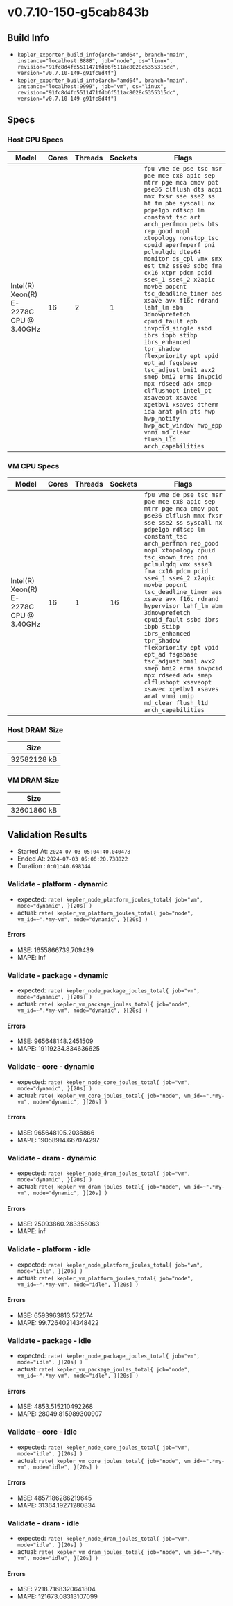 # v0.7.10-150-g5cab843b

## Build Info

  * `kepler_exporter_build_info{arch="amd64", branch="main", instance="localhost:8888", job="node", os="linux", revision="91fc8d4fd5511471fdb6f511ac8028c5355315dc", version="v0.7.10-149-g91fc8d4f"}`
  * `kepler_exporter_build_info{arch="amd64", branch="main", instance="localhost:9999", job="vm", os="linux", revision="91fc8d4fd5511471fdb6f511ac8028c5355315dc", version="v0.7.10-149-g91fc8d4f"}`
## Specs
### Host CPU Specs
| Model | Cores | Threads | Sockets | Flags |
|-----------|-----------|-------------|-------------|-----------|
| Intel(R) Xeon(R) E-2278G CPU @ 3.40GHz | 16 | 2 | 1 | ```fpu vme de pse tsc msr pae mce cx8 apic sep mtrr pge mca cmov pat pse36 clflush dts acpi mmx fxsr sse sse2 ss ht tm pbe syscall nx pdpe1gb rdtscp lm constant_tsc art arch_perfmon pebs bts rep_good nopl xtopology nonstop_tsc cpuid aperfmperf pni pclmulqdq dtes64 monitor ds_cpl vmx smx est tm2 ssse3 sdbg fma cx16 xtpr pdcm pcid sse4_1 sse4_2 x2apic movbe popcnt tsc_deadline_timer aes xsave avx f16c rdrand lahf_lm abm 3dnowprefetch cpuid_fault epb invpcid_single ssbd ibrs ibpb stibp ibrs_enhanced tpr_shadow flexpriority ept vpid ept_ad fsgsbase tsc_adjust bmi1 avx2 smep bmi2 erms invpcid mpx rdseed adx smap clflushopt intel_pt xsaveopt xsavec xgetbv1 xsaves dtherm ida arat pln pts hwp hwp_notify hwp_act_window hwp_epp vnmi md_clear flush_l1d arch_capabilities``` |
### VM CPU Specs
| Model | Cores | Threads | Sockets | Flags |
|-----------|-----------|-------------|-------------|-----------|
| Intel(R) Xeon(R) E-2278G CPU @ 3.40GHz | 16 | 1 | 16 | ```fpu vme de pse tsc msr pae mce cx8 apic sep mtrr pge mca cmov pat pse36 clflush mmx fxsr sse sse2 ss syscall nx pdpe1gb rdtscp lm constant_tsc arch_perfmon rep_good nopl xtopology cpuid tsc_known_freq pni pclmulqdq vmx ssse3 fma cx16 pdcm pcid sse4_1 sse4_2 x2apic movbe popcnt tsc_deadline_timer aes xsave avx f16c rdrand hypervisor lahf_lm abm 3dnowprefetch cpuid_fault ssbd ibrs ibpb stibp ibrs_enhanced tpr_shadow flexpriority ept vpid ept_ad fsgsbase tsc_adjust bmi1 avx2 smep bmi2 erms invpcid mpx rdseed adx smap clflushopt xsaveopt xsavec xgetbv1 xsaves arat vnmi umip md_clear flush_l1d arch_capabilities``` |
### Host DRAM Size
| Size |
|------|
| 32582128 kB |
### VM DRAM Size
| Size |
|------|
| 32601860 kB |

## Validation Results

   * Started At: `2024-07-03 05:04:40.040478`
   * Ended   At: `2024-07-03 05:06:20.738822`
   * Duration  : `0:01:40.698344`

### Validate - platform - dynamic

  * expected:  `rate( kepler_node_platform_joules_total{ job="vm", mode="dynamic", }[20s] ) `
  * actual:  `rate( kepler_vm_platform_joules_total{ job="node", vm_id=~".*my-vm", mode="dynamic", }[20s] ) `
#### Errors

  * MSE: 1655866739.709439
  * MAPE: inf
### Validate - package - dynamic

  * expected:  `rate( kepler_node_package_joules_total{ job="vm", mode="dynamic", }[20s] ) `
  * actual:  `rate( kepler_vm_package_joules_total{ job="node", vm_id=~".*my-vm", mode="dynamic", }[20s] ) `
#### Errors

  * MSE: 965648148.2451509
  * MAPE: 19119234.834636625
### Validate - core - dynamic

  * expected:  `rate( kepler_node_core_joules_total{ job="vm", mode="dynamic", }[20s] ) `
  * actual:  `rate( kepler_vm_core_joules_total{ job="node", vm_id=~".*my-vm", mode="dynamic", }[20s] ) `
#### Errors

  * MSE: 965648105.2036866
  * MAPE: 19058914.667074297
### Validate - dram - dynamic

  * expected:  `rate( kepler_node_dram_joules_total{ job="vm", mode="dynamic", }[20s] ) `
  * actual:  `rate( kepler_vm_dram_joules_total{ job="node", vm_id=~".*my-vm", mode="dynamic", }[20s] ) `
#### Errors

  * MSE: 25093860.283356063
  * MAPE: inf
### Validate - platform - idle

  * expected:  `rate( kepler_node_platform_joules_total{ job="vm", mode="idle", }[20s] ) `
  * actual:  `rate( kepler_vm_platform_joules_total{ job="node", vm_id=~".*my-vm", mode="idle", }[20s] ) `
#### Errors

  * MSE: 6593963813.572574
  * MAPE: 99.72640214348422
### Validate - package - idle

  * expected:  `rate( kepler_node_package_joules_total{ job="vm", mode="idle", }[20s] ) `
  * actual:  `rate( kepler_vm_package_joules_total{ job="node", vm_id=~".*my-vm", mode="idle", }[20s] ) `
#### Errors

  * MSE: 4853.515210492268
  * MAPE: 28049.815989300907
### Validate - core - idle

  * expected:  `rate( kepler_node_core_joules_total{ job="vm", mode="idle", }[20s] ) `
  * actual:  `rate( kepler_vm_core_joules_total{ job="node", vm_id=~".*my-vm", mode="idle", }[20s] ) `
#### Errors

  * MSE: 4857.186286219645
  * MAPE: 31364.19271280834
### Validate - dram - idle

  * expected:  `rate( kepler_node_dram_joules_total{ job="vm", mode="idle", }[20s] ) `
  * actual:  `rate( kepler_vm_dram_joules_total{ job="node", vm_id=~".*my-vm", mode="idle", }[20s] ) `
#### Errors

  * MSE: 2218.7168320641804
  * MAPE: 121673.08313107099

